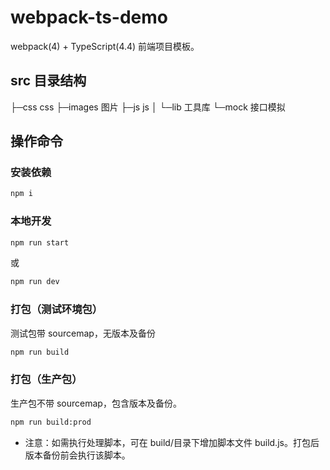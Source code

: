 # webpack-ts-demo

webpack(4) + TypeScript(4.4) 前端项目模板。

## src 目录结构

├─css css
├─images 图片
├─js js
│ └─lib 工具库
└─mock 接口模拟

## 操作命令

### 安装依赖

```sh
npm i
```

### 本地开发

```sh
npm run start
```

或

```sh
npm run dev
```

### 打包（测试环境包）

测试包带 sourcemap，无版本及备份

```sh
npm run build
```

### 打包（生产包）

生产包不带 sourcemap，包含版本及备份。

```sh
npm run build:prod
```

- 注意：如需执行处理脚本，可在 build/目录下增加脚本文件 build.js。打包后版本备份前会执行该脚本。
